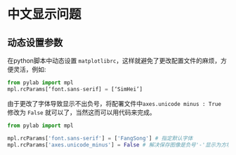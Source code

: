 # 中文显示问题

## 动态设置参数

在python脚本中动态设置 `matplotlibrc`，这样就避免了更改配置文件的麻烦，方便灵活，例如:

```python
from pylab import mpl
mpl.rcParams[‘font.sans-serif] = [‘SimHei’]
```



由于更改了字体导致显示不出负号，将配署文件中`axes.unicode minus : True` 修改为 `False` 就可以了，当然这而可以用代码来完成。

```python
from pylab import mpl

mpl.rcParams['font.sans-serif'] = ['FangSong'] # 指定默认字体
mpl.rcParams['axes.unicode_minus'] = False # 解决保存图像是负号'-'显示为方块的问题
```

